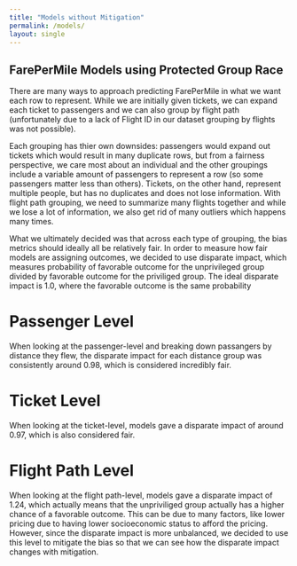 ```yaml
---
title: "Models without Mitigation"
permalink: /models/
layout: single
---
```


## FarePerMile Models using Protected Group Race

There are many ways to approach predicting FarePerMile in what we want each row to represent. While we are initially given tickets, we can expand each ticket to passengers and we can also group by flight path (unfortunately due to a lack of Flight ID in our dataset grouping by flights was not possible). 

Each grouping has thier own downsides: passengers would expand out tickets which would result in many duplicate rows, but from a fairness perspective, we care most about an individual and the other groupings include a variable amount of passengers to represent a row (so some passengers matter less than others). Tickets, on the other hand, represent multiple people, but has no duplicates and does not lose information. With flight path grouping, we need to summarize many flights together and while we lose a lot of information, we also get rid of many outliers which happens many times. 

What we ultimately decided was that across each type of grouping, the bias metrics should ideally all be relatively fair. In order to measure how fair models are assigning outcomes, we decided to use disparate impact, which measures probability of favorable outcome for the unprivileged group divided by favorable outcome for the priviliged group. The ideal disparate impact is 1.0, where the favorable outcome is the same probability 

# Passenger Level
When looking at the passenger-level and breaking down passangers by distance they flew, the disparate impact for each distance group was consistently around 0.98, which is considered incredibly fair. 

# Ticket Level
When looking at the ticket-level, models gave a disparate impact of around 0.97, which is also considered fair.

# Flight Path Level
When looking at the flight path-level, models gave a disparate impact of 1.24, which actually means that the unpriviliged group actually has a higher chance of a favorable outcome. This can be due to many factors, like lower pricing due to having lower socioeconomic status to afford the pricing. However, since the disparate impact is more unbalanced, we decided to use this level to mitigate the bias so that we can see how the disparate impact changes with mitigation.


